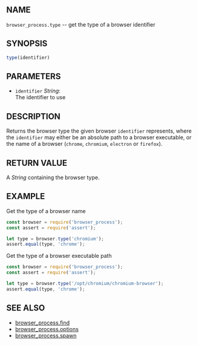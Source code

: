 ## NAME

`browser_process.type` -- get the type of a browser identifier

## SYNOPSIS

```js
type(identifier)
```

## PARAMETERS

* `identifier` *String*:  
    The identifier to use

## DESCRIPTION

Returns the browser type the given browser `identifier` represents, where the
`identifier` may either be an absolute path to a browser executable, or the name
of a browser (`chrome`, `chromium`, `electron` or `firefox`).

## RETURN VALUE

A *String* containing the browser type.

## EXAMPLE

Get the type of a browser name

```js
const browser = require('browser_process');
const assert = require('assert');

let type = browser.type('chromium');
assert.equal(type, 'chrome');
```

Get the type of a browser executable path

```js
const browser = require('browser_process');
const assert = require('assert');

let type = browser.type('/opt/chromium/chromium-browser');
assert.equal(type, 'chrome');
```

## SEE ALSO

- [browser_process.find](browser_process.find.3.md)
- [browser_process.options](browser_process.options.3.md)
- [browser_process.spawn](browser_process.spawn.3.md)
